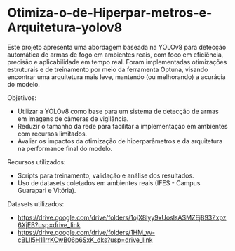 # Otimiza-o-de-Hiperpar-metros-e-Arquitetura-yolov8


Este projeto apresenta uma abordagem baseada na YOLOv8 para detecção automática de armas de fogo em ambientes reais, com foco em eficiência, precisão e aplicabilidade em tempo real.
Foram implementadas otimizações estruturais e de treinamento por meio da ferramenta Optuna, visando encontrar uma arquitetura mais leve, mantendo (ou melhorando) a acurácia do modelo.


Objetivos:
- Utilizar a YOLOv8 como base para um sistema de detecção de armas em imagens de câmeras de vigilância.
- Reduzir o tamanho da rede para facilitar a implementação em ambientes com recursos limitados.
- Avaliar os impactos da otimização de hiperparâmetros e da arquitetura na performance final do modelo.


Recursos utilizados:
- Scripts para treinamento, validação e análise dos resultados.
- Uso de datasets coletados em ambientes reais (IFES - Campus Guarapari e Vitória).


Datasets utilizados:
- https://drive.google.com/drive/folders/1ojX8lyy9xUoslsASMZEj893Zxpz6XjEB?usp=drive_link
- https://drive.google.com/drive/folders/1HM_vv-cBLIl5H11rrKCwB06p6SxK_dks?usp=drive_link
